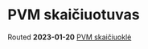 # PVM skaičiuotuvas
Routed
**2023-01-20** [PVM skaičiuoklė](https://arnoldastumenas.github.io/reactjs-pvm-skaiciuokle/ "PVM skaičiuoklė")
